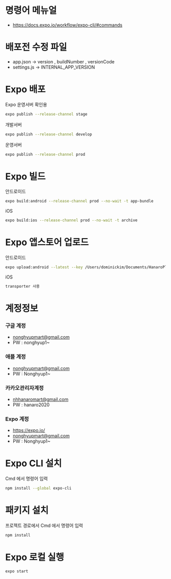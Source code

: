# 명령어 메뉴얼
- https://docs.expo.io/workflow/expo-cli/#commands

# 배포전 수정 파일 
- app.json -> version , buildNumber , versionCode
- settings.js -> INTERNAL_APP_VERSION

# Expo 배포

Expo 운영서버 확인용

```bash
expo publish --release-channel stage
```

개발서버

```bash
expo publish --release-channel develop
```

운영서버

```bash
expo publish --release-channel prod
```

# Expo 빌드

안드로이드

```bash
expo build:android --release-channel prod --no-wait -t app-bundle
```

iOS

```bash
expo build:ios --release-channel prod --no-wait -t archive
```

# Expo 앱스토어 업로드

안드로이드

```bash
expo upload:android --latest --key /Users/dominickim/Documents/HanaroPlus/pc-api-8118189818183052496-280-3c18658bab02.json
```

iOS

```bash
transporter 사용
```

# 계정정보

### 구글 계정

- nonghyupmart@gmail.com
- PW : nonghyup1~

### 애플 계정

- nonghyupmart@gmail.com
- PW : Nonghyup1~

### 카카오관리자계정

- nhhanaromart@gmail.com
- PW : hanaro2020

### Expo 계정

- https://expo.io/
- nonghyupmart@gmail.com
- PW : Nonghyup1~

# Expo CLI 설치

Cmd 에서 명령어 입력

```bash
npm install --global expo-cli
```

# 패키지 설치

프로젝트 경로에서 Cmd 에서 명령어 입력

```bash
npm install
```

# Expo 로컬 실행

```bash
expo start
```

